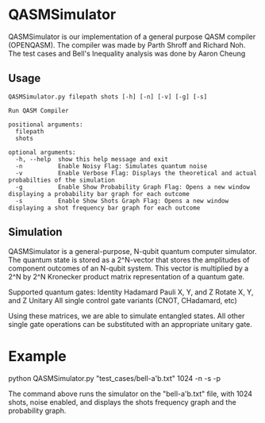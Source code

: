 # QASMSimulator

QASMSimulator is our implementation of a general purpose QASM compiler (OPENQASM).
The compiler was made by Parth Shroff and Richard Noh. The test cases and Bell's Inequality analysis was done by Aaron Cheung

## Usage

```
QASMSimulator.py filepath shots [-h] [-n] [-v] [-g] [-s]

Run QASM Compiler

positional arguments:
  filepath
  shots

optional arguments:
  -h, --help  show this help message and exit
  -n          Enable Noisy Flag: Simulates quantum noise
  -v          Enable Verbose Flag: Displays the theoretical and actual probabilties of the simulation
  -g          Enable Show Probability Graph Flag: Opens a new window displaying a probability bar graph for each outcome
  -s          Enable Show Shots Graph Flag: Opens a new window displaying a shot frequency bar graph for each outcome
```

## Simulation
QASMSimulator is a general-purpose, N-qubit quantum computer simulator. The quantum state is stored as a 2^N-vector that stores the amplitudes of component outcomes of an N-qubit system. This vector is multiplied by a 2^N by 2^N Kronecker product matrix representation of a quantum gate.

Supported quantum gates:
    Identity
    Hadamard
    Pauli X, Y, and Z
    Rotate X, Y, and Z
    Unitary
    All single control gate variants (CNOT, CHadamard, etc)

Using these matrices, we are able to simulate entangled states. All other single gate operations can be substituted with an appropriate unitary gate.

# Example
python QASMSimulator.py "test_cases/bell-a'b.txt" 1024 -n -s -p

The command above runs the simulator on the "bell-a'b.txt" file, with 1024 shots, noise enabled, and displays the shots frequency graph and the probability graph.